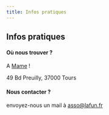 ```yaml
---
title: Infos pratiques
---
```

## Infos pratiques
#### Où nous trouver ?
A [Mame](https://mame-tours.com/) !

49 Bd Preuilly, 37000 Tours

#### Nous contacter ?
envoyez-nous un mail à asso@lafun.fr